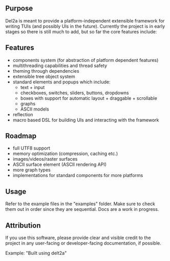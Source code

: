 ## Purpose

Del2a is meant to provide a platform-independent extensible framework for writing TUIs
(and possibly UIs in the future). Currently the project is in early stages so there is still much to add,
but so far the core features include:
## Features
- components system (for abstraction of platform dependent features)
- multithreading capabilities and thread safety
- theming through dependencies
- extensible tree object system
- standard elements and popups which include:
  - text + input
  - checkboxes, switches, sliders, buttons, dropdowns
  - boxes with support for automatic layout + draggable + scrollable
  - graphs
  - ASCII models
- reflection
- macro based DSL for building UIs and interacting with the framework
## Roadmap
- full UTF8 support
- memory optimization (compression, caching etc.)
- images/videos/raster surfaces
- ASCII surface element (ASCII rendering API)
- more graph types
- implementations for standard components for more platforms

## Usage

Refer to the example files in the "examples" folder.
Make sure to check them out in order since they are sequential.
Docs are a work in progress.

## Attribution

If you use this software, please provide clear and visible credit 
to the project in any user-facing or developer-facing documentation, if possible.

Example: "Built using delt2a"
